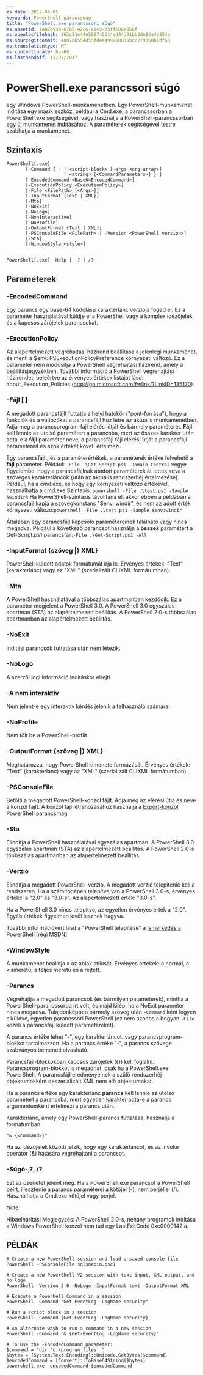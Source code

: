 ```yaml
---
ms.date: 2017-06-05
keywords: PowerShell parancsmag
title: "PowerShell.exe parancssori súgó"
ms.assetid: 1ab7b93b-6785-42c6-a1c9-35ff686a958f
ms.openlocfilehash: 262c21e44e509746314ed44d91bb3de16a4b854b
ms.sourcegitcommit: 4807ab554d55fdee499980835bcc279368b1df68
ms.translationtype: MT
ms.contentlocale: hu-HU
ms.lasthandoff: 11/07/2017
---
```

# <a name="powershellexe-command-line-help"></a>PowerShell.exe parancssori súgó
egy Windows PowerShell-munkamenetben. Egy PowerShell-munkamenet indítása egy másik eszköz, például a Cmd.exe, a parancssorban a PowerShell.exe segítségével, vagy használja a PowerShell-parancssorban egy új munkamenet indításához. A paraméterek segítségével testre szabhatja a munkamenet.

## <a name="syntax"></a>Szintaxis

```syntax
PowerShell[.exe]
       [-Command { - | <script-block> [-args <arg-array>]
                     | <string> [<CommandParameters>] } ]
       [-EncodedCommand <Base64EncodedCommand>]
       [-ExecutionPolicy <ExecutionPolicy>]
       [-File <FilePath> [<Args>]]
       [-InputFormat {Text | XML}] 
       [-Mta]
       [-NoExit]
       [-NoLogo]
       [-NonInteractive] 
       [-NoProfile] 
       [-OutputFormat {Text | XML}] 
       [-PSConsoleFile <FilePath> | -Version <PowerShell version>]
       [-Sta]
       [-WindowStyle <style>]
        

PowerShell[.exe] -Help | -? | /?
```

## <a name="parameters"></a>Paraméterek

### <a name="-encodedcommand-base64encodedcommand"></a>-EncodedCommand<Base64EncodedCommand>
Egy parancs egy base-64 kódolású karakterlánc verziója fogad el. Ez a paraméter használatával küldje el a PowerShell vagy a komplex idézőjelek és a kapcsos zárójelek parancsokat.

### <a name="-executionpolicy-executionpolicy"></a>-ExecutionPolicy<ExecutionPolicy>
Az alapértelmezett végrehajtási házirend beállítása a jelenlegi munkamenet, és menti a $env: PSExecutionPolicyPreference környezeti változó. Ez a paraméter nem módosítja a PowerShell végrehajtási házirend, amely a beállításjegyzékben. További információ a PowerShell végrehajtási házirendet, beleértve az érvényes értékek listáját lásd: about_Execution_Policies (http://go.microsoft.com/fwlink/?LinkID=135170).

### <a name="-file-filepath-parameters"></a>-Fájl <FilePath> \[ <Parameters>]
A megadott parancsfájlt futtatja a helyi hatókör ("pont-forrása"), hogy a funkciók és a változókat a parancsfájl hoz létre az aktuális munkamenetben. Adja meg a parancsprogram-fájl elérési útját és bármely paraméterét. **Fájl** kell lennie az utolsó paramétert a parancsba, mert az összes karakter után adta-e a **fájl** paraméter neve, a parancsfájl fájl elérési útját a parancsfájl paramétereit és azok értékét követi értelmezi.

Egy parancsfájlt, és a paraméterértékek, a paraméterek értéke felvehető a **fájl** paraméter. Például: `-File .\Get-Script.ps1 -Domain Central` vegye figyelembe, hogy a parancsfájlnak átadott paraméterek át lettek adva a szöveges karakterláncok (után az aktuális rendszerhéj értelmezése).
Például, ha a cmd.exe, és hogy egy környezeti változó értékével, használhatja a cmd.exe Szintaxis: `powershell -File .\test.ps1 -Sample %windir%` Ha PowerShell-szintaxis távolítana el, akkor ebben a példában a parancsfájl kapja a szövegkonstans "$env: windir", és nem az adott érték környezeti változó:`powershell -File .\test.ps1 -Sample $env:windir`

Általában egy parancsfájl kapcsoló paramétereinek található vagy nincs megadva. Például a következő parancsot használja a **összes** paramétert a Get-Script.ps1 parancsfájl:`-File .\Get-Script.ps1 -All`

### <a name="-inputformat-text--xml"></a>\-InputFormat {szöveg |} XML}
PowerShell küldött adatok formátumát írja le. Érvényes értékek: "Text" (karakterlánc) vagy az "XML" (szerializált CLIXML formátumban).

### <a name="-mta"></a>-Mta
A PowerShell használatával a többszálas apartmanban kezdődik. Ez a paraméter megjelent a PowerShell 3.0. A PowerShell 3.0 egyszálas apartman (STA) az alapértelmezett beállítás. A PowerShell 2.0-s többszálas apartmanban az alapértelmezett beállítás.

### <a name="-noexit"></a>-NoExit
Indítási parancsok futtatása után nem létezik.

### <a name="-nologo"></a>-NoLogo
A szerzői jogi információ indításkor elrejti.

### <a name="-noninteractive"></a>-A nem interaktív
Nem jelent-e egy interaktív kérdés jelenik a felhasználó számára.

### <a name="-noprofile"></a>-NoProfile
Nem tölt be a PowerShell-profilt.

### <a name="-outputformat-text--xml"></a>-OutputFormat {szöveg |} XML}
Meghatározza, hogy PowerShell kimenete formázását. Érvényes értékek: "Text" (karakterlánc) vagy az "XML" (szerializált CLIXML formátumban).

### <a name="-psconsolefile-filepath"></a>-PSConsoleFile<FilePath>
Betölti a megadott PowerShell-konzol fájlt. Adja meg az elérési útja és neve a konzol fájlt. A konzol fájl létrehozásához használja a [Export-konzol](https://technet.microsoft.com/en-us/library/4bab1c02-9e61-4aaf-9957-11d1934ef4ef) PowerShell parancsmag.

### <a name="-sta"></a>-Sta
Elindítja a PowerShell használatával egyszálas apartman. A PowerShell 3.0 egyszálas apartman (STA) az alapértelmezett beállítás. A PowerShell 2.0-s többszálas apartmanban az alapértelmezett beállítás.

### <a name="-version-powershell-version"></a>-Verzió<PowerShell Version>
Elindítja a megadott PowerShell-verzió. A megadott verzió telepítenie kell a rendszeren. Ha a számítógépen telepítve van a PowerShell 3.0-s, érvényes értékei a "2.0" és "3.0-s". Az alapértelmezett érték: "3.0-s".

Ha a PowerShell 3.0 nincs telepítve, az egyetlen érvényes érték a "2.0". Egyéb értékek figyelmen kívül lesznek hagyva.

További információkért lásd a "PowerShell telepítése" a [Ismerkedés a PowerShell [régi MSDN]](https://technet.microsoft.com/en-us/library/69555d95-b481-43e1-86e7-b46d68b3e2dd).

### <a name="-windowstyle-window-style"></a>-WindowStyle<Window style>
A munkamenet beállítja a az ablak stílusát. Érvényes értékek: a normál, a kisméretű, a teljes méretű és a rejtett.

### <a name="-command"></a>-Parancs
Végrehajtja a megadott parancsok (és bármilyen paraméterek), mintha a PowerShell-parancssorba írt volt, és majd kilép, ha a NoExit paraméter nincs megadva.
Tulajdonképpen bármely szöveg után `-Command` ként legyen elküldve, egyetlen parancssori PowerShell (ez nem azonos a hogyan `-File` kezeli a parancsfájl küldött paramétereket).

A parancs értéke lehet "-", egy karakterláncot. vagy parancsprogram-blokkot tartalmazzon. Ha a parancs értéke "-", a parancs szövege szabványos bemeneti olvasható.

Parancsfájl-blokkokban kapcsos zárójelek ({}) kell foglalni. Parancsprogram-blokkot is megadhat, csak ha a PowerShell.exe PowerShell. A parancsfájl eredményeinek a szülő rendszerhéj objektumokként deszerializált XML nem élő objektumokat.

Ha a parancs értéke egy karakterlánc **parancs** kell lennie az utolsó paramétert a parancsba, mert egyetlen karakter adta-e a parancs argumentumként értelmezi a parancs után.

Karakterlánc, amely egy PowerShell-parancs futtatása, használja a formátumban:

```
"& {<command>}"
```

Ha az idézőjelek közötti jelzik, hogy egy karakterláncot, és az invoke operátor (&) hatására végrehajtani a parancsot.

### <a name="-help---"></a>-Súgó-,?, /?
Ezt az üzenetet jelenít meg. Ha a PowerShell.exe parancsot a PowerShell beírt, illesztenie a parancs paraméterei a kötőjel (-), nem perjellel (/). Használhatja a Cmd.exe kötőjel vagy perjel.

> [!NOTE]
> Hibaelhárítási Megjegyzés: A PowerShell 2.0-s, néhány programok indítása a Windows PowerShell konzol nem tud egy LastExitCode 0xc0000142 a.

## <a name="examples"></a>PÉLDÁK

```
# Create a new PowerShell session and load a saved console file
PowerShell -PSConsoleFile sqlsnapin.psc1

# Create a new PowerShell V2 session with text input, XML output, and no logo
PowerShell -Version 2.0 -NoLogo -InputFormat text -OutputFormat XML

# Execute a Powerhell Command in a session
PowerShell -Command "Get-EventLog -LogName security"

# Run a script block in a session
PowerShell -Command {Get-EventLog -LogName security}

# An alternate wayh to run a command in a new session
PowerShell -Command "& {Get-EventLog -LogName security}"

# To use the -EncodedCommand parameter:
$command = "dir 'c:\program files' "
$bytes = [System.Text.Encoding]::Unicode.GetBytes($command)
$encodedCommand = [Convert]::ToBase64String($bytes)
powershell.exe -encodedCommand $encodedCommand
```

